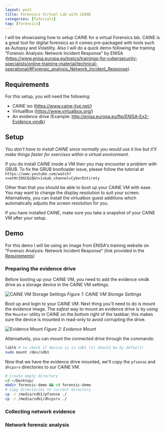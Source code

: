 ```yaml
---
layout: post
title: Forensics Virtual Lab with CAINE
categories: [Tutorials]
tag: [forensics] 
---
```


I will be showcasing how to setup CAINE for a virtual Forensics lab. CAINE is a great tool for digital forensics as it comes pre-packaged with tools such as Autopsy and Volatility. Also I will do a quick demo following the training "Forensic Analysis: Network Incident Response" by ENISA (https://www.enisa.europa.eu/topics/trainings-for-cybersecurity-specialists/online-training-material/technical-operational/#Forensic_analysis_Network_Incident_Response).


## Requirements

For this setup, you will need the following:
- CAINE iso (https://www.caine-live.net/)
- VirtualBox (https://www.virtualbox.org/)
- An evidence drive (Example: http://enisa.europa.eu/ftp/ENISA-Ex2-Evidence.vmdk)

## Setup 

*You don't have to install CAINE since normally you would use it live but it'll make things faster for exercises within a virtual environment.*

If you do install CAINE inside a VM then you may encounter a problem with GRUB. To fix the GRUB bootloader issue, please follow the tutorial at `https://www.youtube.com/watch?v=atHr2OGCQiQ&t=1s&ab_channel=CyberEntirety`

Other than that you should be able to boot up your CAINE VM with ease. You may want to change the display resolution to suit your screen. Alternatively, you can install the virtualbox guest additions which automatically adjusts the screen resolution for you.

If you have installed CAINE, make sure you take a snapshot of your CAINE VM after your setup. 
## Demo 

For this demo I will be using an image from ENISA's training website on "Forensic Analysis: Network Incident Response" (link provided in the [Requirements](#requirements)) 

### Preparing the evidence drive

Before booting up your CAINE VM, you need to add the evidence vmdk drive as a storage device in the CAINE VM settings.

![CAINE VM Storage Settings](../../assets/img/cainelab/caine-vm-settings.png)
_Figure 1: CAINE VM Storage Settings_

Boot up and login to your CAINE VM. Next thing you'll need to do is mount the evidence image. The *safest* way to mount an evidence drive is by using the `Mounter` utility in CAINE on the bottom right of the taskbar; this makes sure the device is mounted in read-only to avoid corrupting the drive.

![Evidence Mount](../../assets/img/cainelab/caine-mount.png)
_Figure 2: Evidence Mount_

Alternatively, you can mount the connected drive through the commands:
```bash
lsblk # to check if device is in sdb1 (it should be by default)
sudo mount /dev/sdb1 
```


Now that we have the evidence drive mounted, we'll copy the `pfsense` and `dhcpsrv` directories to our CAINE VM.
```bash
# Create empty directory 
cd ~/Desktop/
mkdir forensic-demo && cd forensic-demo
# Copy directories to current directory
cp -r /media/sdb1/pfsense ./
cp -r /media/sdb1/dhcpsrv ./
```

### Collecting network evidence

### Network forensic analysis

